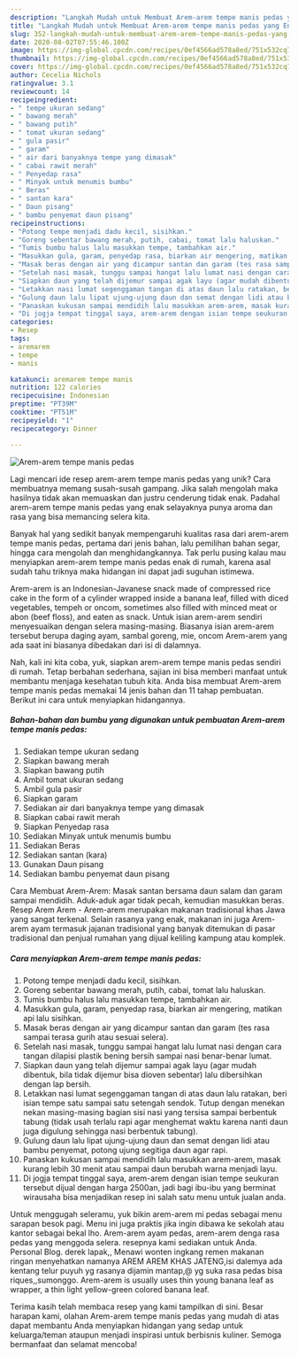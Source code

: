 ```yaml
---
description: "Langkah Mudah untuk Membuat Arem-arem tempe manis pedas yang Enak"
title: "Langkah Mudah untuk Membuat Arem-arem tempe manis pedas yang Enak"
slug: 352-langkah-mudah-untuk-membuat-arem-arem-tempe-manis-pedas-yang-enak
date: 2020-08-02T07:55:46.100Z
image: https://img-global.cpcdn.com/recipes/0ef4566ad578a8ed/751x532cq70/arem-arem-tempe-manis-pedas-foto-resep-utama.jpg
thumbnail: https://img-global.cpcdn.com/recipes/0ef4566ad578a8ed/751x532cq70/arem-arem-tempe-manis-pedas-foto-resep-utama.jpg
cover: https://img-global.cpcdn.com/recipes/0ef4566ad578a8ed/751x532cq70/arem-arem-tempe-manis-pedas-foto-resep-utama.jpg
author: Cecelia Nichols
ratingvalue: 3.1
reviewcount: 14
recipeingredient:
- " tempe ukuran sedang"
- " bawang merah"
- " bawang putih"
- " tomat ukuran sedang"
- " gula pasir"
- " garam"
- " air dari banyaknya tempe yang dimasak"
- " cabai rawit merah"
- " Penyedap rasa"
- " Minyak untuk menumis bumbu"
- " Beras"
- " santan kara"
- " Daun pisang"
- " bambu penyemat daun pisang"
recipeinstructions:
- "Potong tempe menjadi dadu kecil, sisihkan."
- "Goreng sebentar bawang merah, putih, cabai, tomat lalu haluskan."
- "Tumis bumbu halus lalu masukkan tempe, tambahkan air."
- "Masukkan gula, garam, penyedap rasa, biarkan air mengering, matikan api lalu sisihkan."
- "Masak beras dengan air yang dicampur santan dan garam (tes rasa sampai terasa gurih atau sesuai selera)."
- "Setelah nasi masak, tunggu sampai hangat lalu lumat nasi dengan cara tangan dilapisi plastik bening bersih sampai nasi benar-benar lumat."
- "Siapkan daun yang telah dijemur sampai agak layu (agar mudah dibentuk, bila tidak dijemur bisa dioven sebentar) lalu dibersihkan dengan lap bersih."
- "Letakkan nasi lumat segenggaman tangan di atas daun lalu ratakan, beri isian tempe satu sampai satu setengah sendok. Tutup dengan menekan nekan masing-masing bagian sisi nasi yang tersisa sampai berbentuk tabung (tidak usah terlalu rapi agar menghemat waktu karena nanti daun juga digulung sehingga nasi berbentuk tabung)."
- "Gulung daun lalu lipat ujung-ujung daun dan semat dengan lidi atau bambu penyemat, potong ujung segitiga daun agar rapi."
- "Panaskan kukusan sampai mendidih lalu masukkan arem-arem, masak kurang lebih 30 menit atau sampai daun berubah warna menjadi layu."
- "Di jogja tempat tinggal saya, arem-arem dengan isian tempe seukuran tersebut dijual dengan harga 2500an, jadi bagi ibu-ibu yang berminat wirausaha bisa menjadikan resep ini salah satu menu untuk jualan anda."
categories:
- Resep
tags:
- aremarem
- tempe
- manis

katakunci: aremarem tempe manis 
nutrition: 122 calories
recipecuisine: Indonesian
preptime: "PT39M"
cooktime: "PT51M"
recipeyield: "1"
recipecategory: Dinner

---
```



![Arem-arem tempe manis pedas](https://img-global.cpcdn.com/recipes/0ef4566ad578a8ed/751x532cq70/arem-arem-tempe-manis-pedas-foto-resep-utama.jpg)

Lagi mencari ide resep arem-arem tempe manis pedas yang unik? Cara membuatnya memang susah-susah gampang. Jika salah mengolah maka hasilnya tidak akan memuaskan dan justru cenderung tidak enak. Padahal arem-arem tempe manis pedas yang enak selayaknya punya aroma dan rasa yang bisa memancing selera kita.

Banyak hal yang sedikit banyak mempengaruhi kualitas rasa dari arem-arem tempe manis pedas, pertama dari jenis bahan, lalu pemilihan bahan segar, hingga cara mengolah dan menghidangkannya. Tak perlu pusing kalau mau menyiapkan arem-arem tempe manis pedas enak di rumah, karena asal sudah tahu triknya maka hidangan ini dapat jadi suguhan istimewa.

Arem-arem is an Indonesian-Javanese snack made of compressed rice cake in the form of a cylinder wrapped inside a banana leaf, filled with diced vegetables, tempeh or oncom, sometimes also filled with minced meat or abon (beef floss), and eaten as snack. Untuk isian arem-arem sendiri menyesuaikan dengan selera masing-masing. Biasanya isian arem-arem tersebut berupa daging ayam, sambal goreng, mie, oncom Arem-arem yang ada saat ini biasanya dibedakan dari isi di dalamnya.


Nah, kali ini kita coba, yuk, siapkan arem-arem tempe manis pedas sendiri di rumah. Tetap berbahan sederhana, sajian ini bisa memberi manfaat untuk membantu menjaga kesehatan tubuh kita. Anda bisa membuat Arem-arem tempe manis pedas memakai 14 jenis bahan dan 11 tahap pembuatan. Berikut ini cara untuk menyiapkan hidangannya.

<!--inarticleads1-->

##### Bahan-bahan dan bumbu yang digunakan untuk pembuatan Arem-arem tempe manis pedas:

1. Sediakan  tempe ukuran sedang
1. Siapkan  bawang merah
1. Siapkan  bawang putih
1. Ambil  tomat ukuran sedang
1. Ambil  gula pasir
1. Siapkan  garam
1. Sediakan  air dari banyaknya tempe yang dimasak
1. Siapkan  cabai rawit merah
1. Siapkan  Penyedap rasa
1. Sediakan  Minyak untuk menumis bumbu
1. Sediakan  Beras
1. Sediakan  santan (kara)
1. Gunakan  Daun pisang
1. Sediakan  bambu penyemat daun pisang


Cara Membuat Arem-Arem: Masak santan bersama daun salam dan garam sampai mendidih. Aduk-aduk agar tidak pecah, kemudian masukkan beras. Resep Arem Arem - Arem-arem merupakan makanan tradisional khas Jawa yang sangat terkenal. Selain rasanya yang enak, makanan ini juga Arem-arem ayam termasuk jajanan tradisional yang banyak ditemukan di pasar tradisional dan penjual rumahan yang dijual keliling kampung atau komplek. 

<!--inarticleads2-->

##### Cara menyiapkan Arem-arem tempe manis pedas:

1. Potong tempe menjadi dadu kecil, sisihkan.
1. Goreng sebentar bawang merah, putih, cabai, tomat lalu haluskan.
1. Tumis bumbu halus lalu masukkan tempe, tambahkan air.
1. Masukkan gula, garam, penyedap rasa, biarkan air mengering, matikan api lalu sisihkan.
1. Masak beras dengan air yang dicampur santan dan garam (tes rasa sampai terasa gurih atau sesuai selera).
1. Setelah nasi masak, tunggu sampai hangat lalu lumat nasi dengan cara tangan dilapisi plastik bening bersih sampai nasi benar-benar lumat.
1. Siapkan daun yang telah dijemur sampai agak layu (agar mudah dibentuk, bila tidak dijemur bisa dioven sebentar) lalu dibersihkan dengan lap bersih.
1. Letakkan nasi lumat segenggaman tangan di atas daun lalu ratakan, beri isian tempe satu sampai satu setengah sendok. Tutup dengan menekan nekan masing-masing bagian sisi nasi yang tersisa sampai berbentuk tabung (tidak usah terlalu rapi agar menghemat waktu karena nanti daun juga digulung sehingga nasi berbentuk tabung).
1. Gulung daun lalu lipat ujung-ujung daun dan semat dengan lidi atau bambu penyemat, potong ujung segitiga daun agar rapi.
1. Panaskan kukusan sampai mendidih lalu masukkan arem-arem, masak kurang lebih 30 menit atau sampai daun berubah warna menjadi layu.
1. Di jogja tempat tinggal saya, arem-arem dengan isian tempe seukuran tersebut dijual dengan harga 2500an, jadi bagi ibu-ibu yang berminat wirausaha bisa menjadikan resep ini salah satu menu untuk jualan anda.


Untuk menggugah seleramu, yuk bikin arem-arem mi pedas sebagai menu sarapan besok pagi. Menu ini juga praktis jika ingin dibawa ke sekolah atau kantor sebagai bekal lho. Arem-arem ayam pedas, arem-arem denga rasa pedas yang menggoda selera. resepnya kami sediakan untuk Anda. Personal Blog. derek lapak,, Menawi wonten ingkang remen makanan ringan menyehatkan namanya AREM AREM KHAS JATENG,isi dalemya ada kentang telur puyuh yg rasanya dijamin mantap,@ yg suka rasa pedas bisa riques,,sumonggo. Arem-arem is usually uses thin young banana leaf as wrapper, a thin light yellow-green colored banana leaf. 

Terima kasih telah membaca resep yang kami tampilkan di sini. Besar harapan kami, olahan Arem-arem tempe manis pedas yang mudah di atas dapat membantu Anda menyiapkan hidangan yang sedap untuk keluarga/teman ataupun menjadi inspirasi untuk berbisnis kuliner. Semoga bermanfaat dan selamat mencoba!
